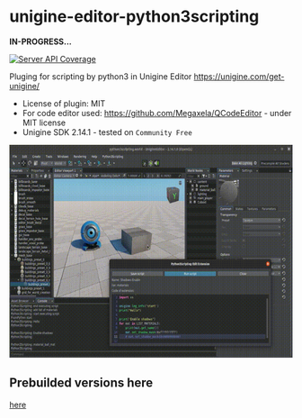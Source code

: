 # unigine-editor-python3scripting

**IN-PROGRESS...**

[![Server API Coverage](https://img.shields.io/badge/Unigine-2.14.1-yellow.svg)](https://developer.unigine.com/en/docs/2.14.1/)

Pluging for scripting by python3 in Unigine Editor https://unigine.com/get-unigine/

* License of plugin: MIT
* For code editor used: https://github.com/Megaxela/QCodeEditor - under MIT license
* Unigine SDK 2.14.1 - tested on `Community Free`

![scoreboard](preview.gif)

## Prebuilded versions here

[here](https://sea-kg.com/files/unigine-plugins/UnigineEditorPlugin_Python3Scripting/v2.14.1.1/)


